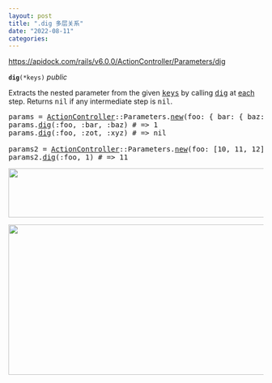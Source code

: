 ```yaml
---
layout: post
title: ".dig 多层关系"
date: "2022-08-11"
categories: 
---
```

<p><a href="https://apidock.com/rails/v6.0.0/ActionController/Parameters/dig">https://apidock.com/rails/v6.0.0/ActionController/Parameters/dig</a></p>

<p><code><strong>dig</strong>(*keys)</code> <em>public</em></p>

<div class="description">
<p>Extracts the nested parameter from the given <tt><a href="https://apidock.com/rails/ActionController/Parameters/keys">keys</a></tt> by calling <tt><a href="https://apidock.com/rails/ActionController/Parameters/dig">dig</a></tt> at <a href="https://apidock.com/rails/ActionController/Parameters/each">each</a> step. Returns <tt>nil</tt> if any intermediate step is <tt>nil</tt>.</p>

<pre>
<span class="ident">params</span> <span class="punct">=</span> <span class="constant"><a href="https://apidock.com/rails/ActionController">ActionController</a></span><span class="punct">::</span><span class="constant">Parameters</span><span class="punct">.</span><span class="ident"><a href="https://apidock.com/rails/ActionController/Parameters/new/class">new</a></span><span class="punct">(</span><span class="ident">foo</span><span class="punct">:</span> <span class="punct">{</span> <span class="ident">bar</span><span class="punct">:</span> <span class="punct">{</span> <span class="ident">baz</span><span class="punct">:</span> <span class="number">1</span> <span class="punct">}</span> <span class="punct">})</span>
<span class="ident">params</span><span class="punct">.</span><span class="ident"><a href="https://apidock.com/rails/ActionController/Parameters/dig">dig</a></span><span class="punct">(</span><span class="symbol">:foo</span><span class="punct">,</span> <span class="symbol">:bar</span><span class="punct">,</span> <span class="symbol">:baz</span><span class="punct">)</span> <span class="comment"># =&gt; 1</span>
<span class="ident">params</span><span class="punct">.</span><span class="ident"><a href="https://apidock.com/rails/ActionController/Parameters/dig">dig</a></span><span class="punct">(</span><span class="symbol">:foo</span><span class="punct">,</span> <span class="symbol">:zot</span><span class="punct">,</span> <span class="symbol">:xyz</span><span class="punct">)</span> <span class="comment"># =&gt; nil</span>

<span class="ident">params2</span> <span class="punct">=</span> <span class="constant"><a href="https://apidock.com/rails/ActionController">ActionController</a></span><span class="punct">::</span><span class="constant">Parameters</span><span class="punct">.</span><span class="ident"><a href="https://apidock.com/rails/ActionController/Parameters/new/class">new</a></span><span class="punct">(</span><span class="ident">foo</span><span class="punct">:</span> <span class="punct">[</span><span class="number">10</span><span class="punct">,</span> <span class="number">11</span><span class="punct">,</span> <span class="number">12</span><span class="punct">])</span>
<span class="ident">params2</span><span class="punct">.</span><span class="ident"><a href="https://apidock.com/rails/ActionController/Parameters/dig">dig</a></span><span class="punct">(</span><span class="symbol">:foo</span><span class="punct">,</span> <span class="number">1</span><span class="punct">)</span> <span class="comment"># =&gt; 11</span></pre>

<p><img height="97" src="/uploads/ckeditor/pictures/204/image-20220811112121-1.png" width="710" /></p>

<p><img height="297" src="/uploads/ckeditor/pictures/205/image-20220811112152-2.png" width="1341" /></p>
</div>

